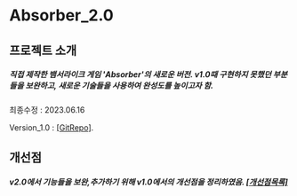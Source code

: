 # Absorber_2.0
## 프로젝트 소개

   ##### 직접 제작한 뱀서라이크 게임 'Absorber'의 새로운 버전. v1.0때 구현하지 못했던 부분들을 보완하고, 새로운 기술들을 사용하여 완성도를 높이고자 함.
   
   최종수정 : 2023.06.16
   
   Version_1.0 : [[GitRepo]](https://github.com/gotkagovkfl/Absorber_1.0).

## 개선점 
   ##### v2.0에서 기능들을 보완,추가하기 위해 v1.0에서의 개선점을 정리하였음.  [[개선점목록]](https://github.com/gotkagovkfl/Absorber_1.0#5-%EA%B0%9C%EC%84%A0%EC%A0%90)
